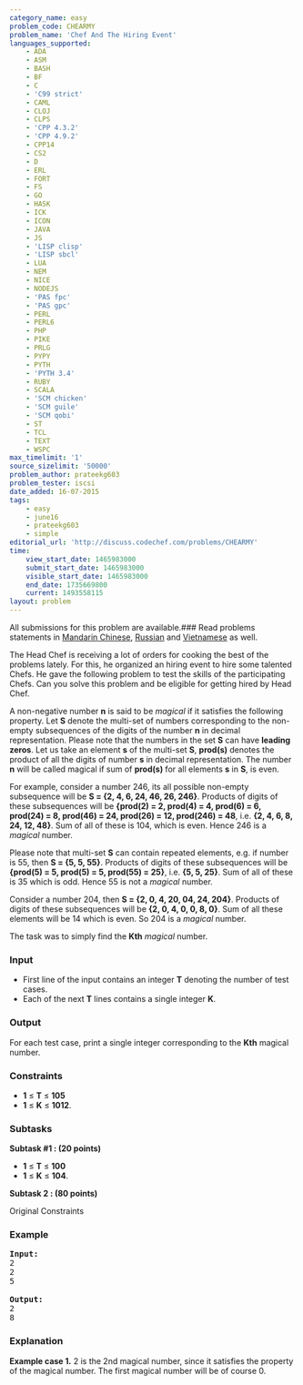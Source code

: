 ```yaml
---
category_name: easy
problem_code: CHEARMY
problem_name: 'Chef And The Hiring Event'
languages_supported:
    - ADA
    - ASM
    - BASH
    - BF
    - C
    - 'C99 strict'
    - CAML
    - CLOJ
    - CLPS
    - 'CPP 4.3.2'
    - 'CPP 4.9.2'
    - CPP14
    - CS2
    - D
    - ERL
    - FORT
    - FS
    - GO
    - HASK
    - ICK
    - ICON
    - JAVA
    - JS
    - 'LISP clisp'
    - 'LISP sbcl'
    - LUA
    - NEM
    - NICE
    - NODEJS
    - 'PAS fpc'
    - 'PAS gpc'
    - PERL
    - PERL6
    - PHP
    - PIKE
    - PRLG
    - PYPY
    - PYTH
    - 'PYTH 3.4'
    - RUBY
    - SCALA
    - 'SCM chicken'
    - 'SCM guile'
    - 'SCM qobi'
    - ST
    - TCL
    - TEXT
    - WSPC
max_timelimit: '1'
source_sizelimit: '50000'
problem_author: prateekg603
problem_tester: iscsi
date_added: 16-07-2015
tags:
    - easy
    - june16
    - prateekg603
    - simple
editorial_url: 'http://discuss.codechef.com/problems/CHEARMY'
time:
    view_start_date: 1465983000
    submit_start_date: 1465983000
    visible_start_date: 1465983000
    end_date: 1735669800
    current: 1493558115
layout: problem
---
```

All submissions for this problem are available.###  Read problems statements in [Mandarin Chinese](http://www.codechef.com/download/translated/JUNE16/mandarin/CHEARMY.pdf), [Russian](http://www.codechef.com/download/translated/JUNE16/russian/CHEARMY.pdf) and [Vietnamese](http://www.codechef.com/download/translated/JUNE16/vietnamese/CHEARMY.pdf) as well.

The Head Chef is receiving a lot of orders for cooking the best of the problems lately. For this, he organized an hiring event to hire some talented Chefs. He gave the following problem to test the skills of the participating Chefs. Can you solve this problem and be eligible for getting hired by Head Chef.

A non-negative number **n** is said to be *magical* if it satisfies the following property. Let **S** denote the multi-set of numbers corresponding to the non-empty subsequences of the digits of the number **n** in decimal representation. Please note that the numbers in the set **S** can have **leading zeros**. Let us take an element **s** of the multi-set **S**, **prod(s)** denotes the product of all the digits of number **s** in decimal representation.
The number **n** will be called magical if sum of **prod(s)** for all elements **s** in **S**, is even.

For example, consider a number 246, its all possible non-empty subsequence will be **S = {2, 4, 6, 24, 46, 26, 246}**. Products of digits of these subsequences will be **{prod(2) = 2, prod(4) = 4, prod(6) = 6, prod(24) = 8, prod(46) = 24, prod(26) = 12, prod(246) = 48**, i.e. **{2, 4, 6, 8, 24, 12, 48}**. Sum of all of these is 104, which is even. Hence 246 is a *magical* number.

Please note that multi-set **S** can contain repeated elements, e.g. if number is 55, then **S = {5, 5, 55}**. Products of digits of these subsequences will be **{prod(5) = 5, prod(5) = 5, prod(55) = 25}**, i.e. **{5, 5, 25}**. Sum of all of these is 35 which is odd. Hence 55 is not a
 *magical* number.

Consider a number 204, then **S = {2, 0, 4, 20, 04, 24, 204}**. Products of digits of these subsequences will be **{2, 0, 4, 0, 0, 8, 0}**. Sum of all these elements will be 14 which is even. So 204 is a *magical* number.

The task was to simply find the **Kth** *magical* number.

### Input

- First line of the input contains an integer **T** denoting the number of test cases.
- Each of the next **T** lines contains a single integer **K**.

### Output

For each test case, print a single integer corresponding to the **Kth** magical number.

### Constraints

- **1** ≤ **T** ≤ **105**
- **1** ≤ **K** ≤ **1012**.

### Subtasks

**Subtask #1 : (20 points)**

- **1** ≤ **T** ≤ **100**
- **1** ≤ **K** ≤ **104**.

**Subtask 2 : (80 points)**

Original Constraints
### Example

<pre><b>Input:</b>
2
2
5

<b>Output:</b>
2
8
</pre>
### Explanation

**Example case 1.**
2 is the 2nd magical number, since it satisfies the property of the magical number. The first magical number will be of course 0.
